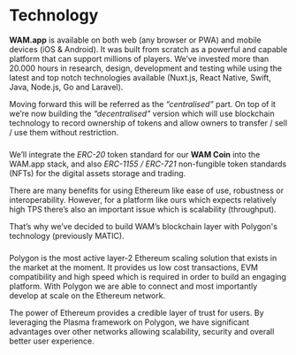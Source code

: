 # Technology

**WAM.app** is available on both web (any browser or PWA) and mobile devices (iOS & Android). It was built from scratch as a powerful and capable platform that can support millions of players. We’ve invested more than 20.000 hours in research, design, development and testing while using the latest and top notch technologies available (Nuxt.js, React Native, Swift, Java, Node.js, Go and Laravel).

Moving forward this will be referred as the _“centralised”_ part. On top of it we’re now building the _“decentralised”_ version which will use blockchain technology to record ownership of tokens and allow owners to transfer / sell / use them without restriction.

### &#x20;<a href="#decentralisation-and-blockchain" id="decentralisation-and-blockchain"></a>

We’ll integrate the _ERC-20_ token standard for our **WAM Coin** into the WAM.app stack, and also _ERC-1155 / ERC-721_ non-fungible token standards (NFTs) for the digital assets storage and trading.

There are many benefits for using Ethereum like ease of use, robustness or interoperability. However, for a platform like ours which expects relatively high TPS there’s also an important issue which is scalability (throughput).

That’s why we’ve decided to build WAM’s blockchain layer with Polygon's technology (previously MATIC).

### &#x20;<a href="#the-polygon-network" id="the-polygon-network"></a>

Polygon is the most active layer-2 Ethereum scaling solution that exists in the market at the moment. It provides us low cost transactions, EVM compatibility and high speed which is required in order to build an engaging platform. With Polygon we are able to connect and most importantly develop at scale on the Ethereum network.

The power of Ethereum provides a credible layer of trust for users. By leveraging the Plasma framework on Polygon, we have significant advantages over other networks allowing scalability, security and overall better user experience.
